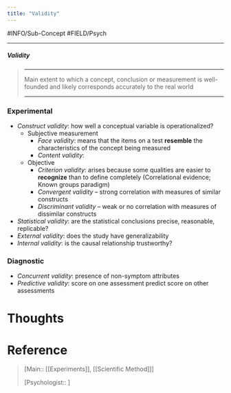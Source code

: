 ```yaml
---
title: "Validity"
---
```



#INFO/Sub-Concept #FIELD/Psych 

---


##### Validity
> ------------------------------------------------------------
> Main extent to which a concept, conclusion or measurement is well-founded and likely corresponds accurately to the real world
>
> ------------------------------------------------------------

### Experimental 

- *Construct validity*: how well a conceptual variable is operationalized?
    - Subjective measurement
        - *Face validity*: means that the items on a test **resemble** the characteristics of the concept being measured
        - *Content validity*: 
    - Objective
        - *Criterion validity*: arises because some qualities are easier to **recognize** than to define completely (Correlational evidence; Known groups paradigm)
        - *Convergent validity* – strong correlation with measures of similar constructs
        - *Discriminant validity* – weak or no correlation with measures of dissimilar constructs
- *Statistical validity*: are the statistical conclusions precise, reasonable, replicable?
- *External validity*: does the study have generalizability
- *Internal validity*: is the causal relationship trustworthy?

### Diagnostic

- *Concurrent validity*: presence of non-symptom attributes
- *Predictive validity*: score on one assessment predict score on other assessments

# Thoughts

# Reference

> [Main:: [[Experiments]], [[Scientific Method]]]
>
> [Psychologist:: ]
